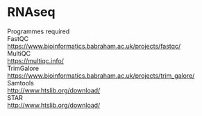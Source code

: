 # RNAseq
Programmes required<br />
FastQC <br />
https://www.bioinformatics.babraham.ac.uk/projects/fastqc/ <br />
MultiQC <br />
https://multiqc.info/ <br />
TrimGalore <br />
https://www.bioinformatics.babraham.ac.uk/projects/trim_galore/ <br />
Samtools <br />
http://www.htslib.org/download/ <br />
STAR <br />
http://www.htslib.org/download/ 

